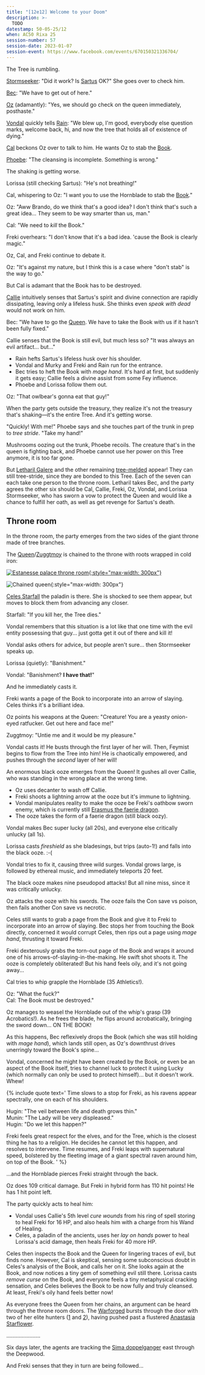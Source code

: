```yaml
---
title: "[12e12] Welcome to your Doom"
description: >-
  TODO
datestamp: 50-05-25/12
when: AC50 Rixa 25
session-number: 57
session-date: 2023-01-07
session-event: https://www.facebook.com/events/670150321336704/
---
```


The Tree is rumbling.

[Stormseeker](../dossiers/lorissa-stormseeker): "Did it work? Is [Sartus](../dossiers/sartus) OK?" She goes over to check him.

[Bec](../dossiers/bec): "We have to get out of here."

[Oz](../dossiers/oz) (adamantly): "Yes, we should go check on the queen immediately, posthaste."

[Vondal](../dossiers/vondal) quickly tells [Rain](../dossiers/rain): "We blew up, I'm good, everybody else question marks, welcome back, hi, and now the tree that holds all of existence of dying."

[Cal](../dossiers/cal) beckons Oz over to talk to him. He wants Oz to stab the [Book](../relics/necronomicon).

[Phoebe](../dossiers/phoebe): "The cleansing is incomplete. Something is wrong."

The shaking is getting worse.

Lorissa (still checking Sartus): "He's not breathing!"

Cal, whispering to Oz: "I want you to use the Hornblade to stab the [Book](../relics/necronomicon)."

Oz: "Aww Brando, do we think that's a good idea? I don't think that's such a great idea... They seem to be way smarter than us, man."

Cal: "We need to *kill* the Book."

Freki overhears: "I don't know that it's a bad idea. 'cause the Book is clearly magic."

Oz, Cal, and Freki continue to debate it.

Oz: "It's against my nature, but I think this is a case where "don't stab" is the way to go."

But Cal is adamant that the Book has to be destroyed.

[Callie](../dossiers/callie) intuitively senses that Sartus's spirit and divine connection are rapidly dissipating, leaving only a lifeless husk. She thinks even *speak with dead* would not work on him.

Bec: "We have to go the [Queen](../dossiers/ambriel-estanesse). We have to take the Book with us if it hasn't been fully fixed."

Callie senses that the Book is still evil, but much less so? "It was always an evil artifact... but..."

* Rain hefts Sartus's lifeless husk over his shoulder.
* Vondal and Murky and Freki and Rain run for the entrance.
* Bec tries to heft the Book with *mage hand*. It's hard at first, but suddenly it gets easy; Callie feels a divine assist from some Fey influence.
* Phoebe and Lorissa follow them out.

Oz: "That owlbear's gonna eat that guy!"

When the party gets outside the treasury, they realize it's not the treasury that's shaking&mdash;it's the entire Tree. And it's getting worse.

"Quickly! With me!" Phoebe says and she touches part of the trunk in prep to *tree stride*. "Take my hand!"

Mushrooms oozing out the trunk, Phoebe recoils. The creature that's in the queen is fighting back, and Phoebe cannot use her power on this Tree anymore, it is too far gone.

But [Letharil Galere](../dossiers/letharil-galere) and the other remaining [tree-melded](../creatures/tree-melded) appear! They can still tree-stride, since they are bonded to this Tree. Each of the seven can each take one person to the throne room. Letharil takes Bec, and the party agrees the other six should be Cal, Callie, Freki, Oz, Vondal, and Lorissa Stormseeker, who has sworn a vow to protect the Queen and would like a chance to fulfill her oath, as well as get revenge for Sartus's death.

## Throne room

In the throne room, the party emerges from the two sides of the giant throne made of tree branches.

The [Queen](../dossiers/ambriel-estanesse)/[Zuggtmoy](../dossiers/zuggtmoy) is chained to the throne with roots wrapped in cold iron:

[![Estanesse palace throne room](https://i.pinimg.com/originals/15/97/aa/1597aa682e3ec06fca7d9b3a9d5acb20.jpg){:style="max-width: 300px"}](https://www.pinterest.com/pin/161074124166559381/)

![Chained queen](../assets/images/queen-chained.png){:style="max-width: 300px"}

[Celes Starfall](../dossiers/celes-starfall) the paladin is there. She is shocked to see them appear, but moves to block them from advancing any closer.

Starfall: "If you kill her, the Tree dies."

Vondal remembers that this situation is a lot like that one time with the evil entity possessing that guy... just gotta get it out of there and kill it!

Vondal asks others for advice, but people aren't sure... then Stormseeker speaks up.

Lorissa (quietly): "Banishment."

Vondal: "Banishment? **I have that!**"

And he immediately casts it.

Freki wants a page of the Book to incorporate into an arrow of slaying. Celes thinks it's a brilliant idea.

Oz points his weapons at the Queen: "Creature! You are a yeasty onion-eyed ratfucker. Get out here and face me!"

Zuggtmoy: "Untie me and it would be my pleasure."

Vondal casts it! He busts through the first layer of her will. Then, Feymist begins to flow from the Tree into him! He is chaotically empowered, and pushes through the *second* layer of her will!

An enormous black ooze emerges from the Queen! It gushes all over Callie, who was standing in the wrong place at the wrong time.

* Oz uses decanter to wash off Callie.
* Freki shoots a lightning arrow at the ooze but it's immune to lightning.
* Vondal manipulates reality to make the ooze be Freki's oathbow sworn enemy, which is currently still [Erasmus the faerie dragon](../dossiers/erasmus).
* The ooze takes the form of a faerie dragon (still black oozy).

Vondal makes Bec super lucky (all 20s), and everyone else critically unlucky (all 1s).

Lorissa casts *fireshield* as she bladesings, but trips (auto-1!) and falls into the black ooze. :-(

Vondal tries to fix it, causing three wild surges. Vondal grows large, is followed by ethereal music, and immediately teleports 20 feet.

The black ooze makes nine pseudopod attacks! But all nine miss, since it was critically unlucky.

Oz attacks the ooze with his swords. The ooze fails the Con save vs poison, then fails another Con save vs necrotic.

Celes still wants to grab a page from the Book and give it to Freki to incorporate into an arrow of slaying. Bec stops her from touching the Book directly, concerned it would corrupt Celes, then rips out a page using *mage hand*, thrusting it toward Freki. 

Freki dexterously grabs the torn-out page of the Book and wraps it around one of his arrows-of-slaying-in-the-making. He swift shot shoots it. The ooze is completely obliterated! But his hand feels oily, and it's not going away...

Cal tries to whip grapple the Hornblade (35 Athletics!).

Oz: "What the fuck?"  
Cal: The Book must be destroyed."

Oz manages to weasel the Hornblade out of the whip's grasp (39 Acrobatics!). As he frees the blade, he flips around acrobatically, bringing the sword down... ON THE BOOK!

As this happens, Bec reflexively drops the Book (which she was still holding with *mage hand*), which lands still open, as Oz's downthrust drives unerringly toward the Book's spine...

Vondal, concerned he might have been created by the Book, or even be an aspect of the Book itself, tries to channel luck to protect it using Lucky (which normally can only be used to protect himself)... but it doesn't work. Whew!

{% include quote text='
Time slows to a stop for Freki, as his ravens appear spectrally, one on each of his shoulders.

Hugin: "The veil between life and death grows thin."  
Munin: "The Lady will be very displeased."  
Hugin: "Do we let this happen?"

Freki feels great respect for the elves, and for the Tree, which is the closest thing he has to a religion. He decides he cannot let this happen, and resolves to intervene. Time resumes, and Freki leaps with supernatural speed, bolstered by the fleeting image of a giant spectral raven around him, on top of the Book.
' %}

...and the Hornblade pierces Freki straight through the back.

Oz does 109 critical damage. But Freki in hybrid form has 110 hit points! He has 1 hit point left.

The party quickly acts to heal him:
* Vondal uses Callie's 5th level *cure wounds* from his ring of spell storing to heal Freki for 16 HP, and also heals him with a charge from his Wand of Healing.
* Celes, a paladin of the ancients, uses her *lay on hands* power to heal Lorissa's acid damage, then heals Freki for 40 more HP.

Celes then inspects the Book and the Queen for lingering traces of evil, but finds none. However, Cal is skeptical, sensing some subconscious doubt in Celes's analysis of the Book, and calls her on it. She looks again at the Book, and now notices a tiny gem of something evil still there. Lorissa casts *remove curse* on the Book, and everyone feels a tiny metaphysical cracking sensation, and Celes believes the Book to be now fully and truly cleansed. At least, Freki's oily hand feels better now!

As everyone frees the Queen from her chains, an argument can be heard through the throne room doors. The [Warforged](../relics/warforged) bursts through the door with two of her elite hunters ([1](../dossiers/caraway-maplehorn) and [2](../dossiers/juniper-tumbleclove)), having pushed past a flustered [Anastasia Starflower](../dossiers/anastastia-starflower).

......................

Six days later, the agents are tracking the [Sima doppelganger](../dossiers/amisa) east through the Deepwood.

And Freki senses that they in turn are being followed...
